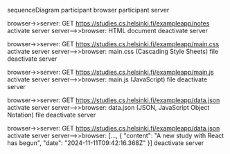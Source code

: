 sequenceDiagram
  participant browser
  participant server

  browser->>server: GET https://studies.cs.helsinki.fi/exampleapp/notes
  activate server
  server-->>browser: HTML document
  deactivate server

  browser->>server: GET https://studies.cs.helsinki.fi/exampleapp/main.css
  activate server
  server-->>browser: main.css (Cascading Style Sheets) file
  deactivate server

  browser->>server: GET https://studies.cs.helsinki.fi/exampleapp/main.js
  activate server
  server-->>browser: main.js (JavaScript) file
  deactivate server

  browser->>server: GET https://studies.cs.helsinki.fi/exampleapp/data.json
  activate server
  server-->>browser: data.json (JSON, JavaScript Object Notation) file
  deactivate server

  browser->>server: GET https://studies.cs.helsinki.fi/exampleapp/data.json
  activate server
  server-->>browser: [..., { "content": "A new study with React has begun", "date": "2024-11-11T09:42:16.368Z" }]
  deactivate server
